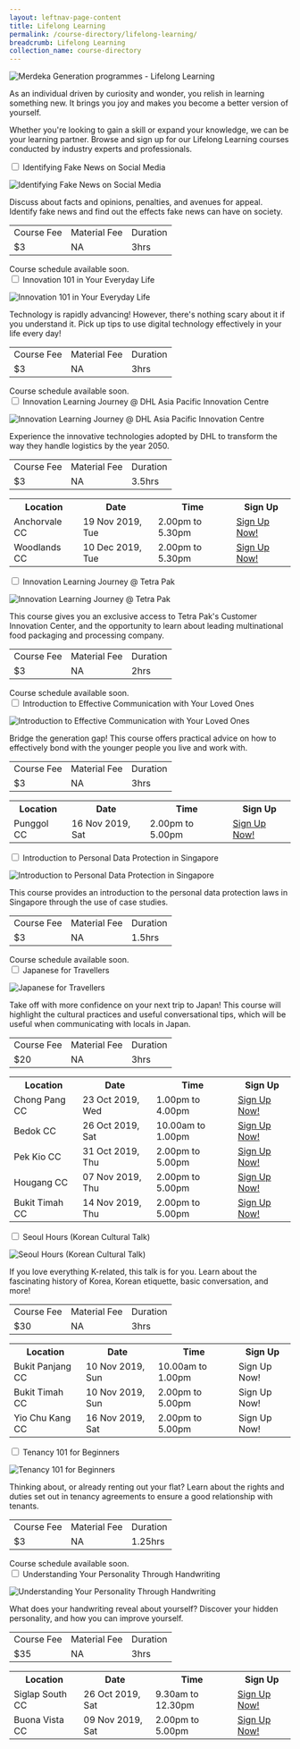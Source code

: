 ```yaml
---
layout: leftnav-page-content
title: Lifelong Learning
permalink: /course-directory/lifelong-learning/
breadcrumb: Lifelong Learning
collection_name: course-directory
---
```


<div class="courseAccordion">
	<div class="cdDesc">
		<p><img src="/images/course-directory/cd-banner-lifelonglearning.png" alt="Merdeka Generation programmes - Lifelong Learning"></p>
		<p>As an individual driven by curiosity and wonder, you relish in learning something new. It brings you joy and makes you become a better version of yourself.</p>
		<p>Whether you're looking to gain a skill or expand your knowledge, we can be your learning partner. Browse and sign up for our Lifelong Learning courses conducted by industry experts and professionals.</p>
    </div>
	<div class="row">
		<div class="col">
			<div class="tabs lifelongLearning">
				<div class="tab">
					<a name="identifying-fake-news-on-social-media"></a>
					<input type="checkbox" id="chck1">
					<label class="tab-label" for="chck1">Identifying Fake News on Social Media</label>
					<div class="tab-content">
						<div class="img-desc-container">
							<div class="img-container-left">
								<p><img src="/images/course-directory/lifelong-learning/tbn-identifying-fake-news-on-social-media.jpg" alt="Identifying Fake News on Social Media"></p>
							</div>
							<div class="desc-container-right">
								<p>Discuss about facts and opinions, penalties, and avenues for appeal. Identify fake news and find out the effects fake news can have on society.</p>
							</div>
						</div>
					</div>
					<div class="tab-content">
						<div class="tbl-wrap"><table class="tbl">
						<tr>
							<td class="tbl-subhdr">Course Fee</td>
							<td class="tbl-subhdr">Material Fee</td>
							<td class="tbl-subhdr">Duration</td>
						</tr>
						<tr>
							<td class="tbl-conval">$3</td>
							<td class="tbl-conval">NA</td>
							<td class="tbl-conval">3hrs</td>
						</tr>
						</table></div>
					</div>
					<div class="tab-content">
						<div class="tbl-wrap">Course schedule available soon.</div>
					</div>
				</div>
				<div class="tab">
					<a name="innovation-101-in-your-everyday-life"></a>
					<input type="checkbox" id="chck2">
					<label class="tab-label" for="chck2">Innovation 101 in Your Everyday Life</label>
					<div class="tab-content">
						<div class="img-desc-container">
							<div class="img-container-left">
								<p><img src="/images/course-directory/lifelong-learning/tbn-innovation-101-in-your-everyday-life.jpg" alt="Innovation 101 in Your Everyday Life"></p>
							</div>
							<div class="desc-container-right">
								<p>Technology is rapidly advancing! However, there's nothing scary about it if you understand it. Pick up tips to use digital technology effectively in your life every day!</p>
							</div>
						</div>
					</div>
					<div class="tab-content">
						<div class="tbl-wrap"><table class="tbl">
						<tr>
							<td class="tbl-subhdr">Course Fee</td>
							<td class="tbl-subhdr">Material Fee</td>
							<td class="tbl-subhdr">Duration</td>
						</tr>
						<tr>
							<td class="tbl-conval">$3</td>
							<td class="tbl-conval">NA</td>
							<td class="tbl-conval">3hrs</td>
						</tr>
						</table></div>
					</div>
					<div class="tab-content">
						<div class="tbl-wrap">Course schedule available soon.</div>
					</div>
				</div>
				<div class="tab">
					<a name="innovation-learning-journey-dhl-asia"></a>  
					<input type="checkbox" id="chck3">
					<label class="tab-label" for="chck3">Innovation Learning Journey @ DHL Asia Pacific Innovation Centre</label>
					<div class="tab-content">
						<div class="img-desc-container">
							<div class="img-container-left">
								<p><img src="/images/course-directory/lifelong-learning/tbn-innovation-learning-journey-at-dhl-asia-pacific-innovation-centre.jpg" alt="Innovation Learning Journey @ DHL Asia Pacific Innovation Centre"></p>
							</div>
							<div class="desc-container-right">
								<p>Experience the innovative technologies adopted by DHL to transform the way they handle logistics by the year 2050.</p>
							</div>
						</div>
					</div>
					<div class="tab-content">
						<div class="tbl-wrap"><table class="tbl">
						<tr>
							<td class="tbl-subhdr">Course Fee</td>
							<td class="tbl-subhdr">Material Fee</td>
							<td class="tbl-subhdr">Duration</td>
						</tr>
						<tr>
							<td class="tbl-conval">$3</td>
							<td class="tbl-conval">NA</td>
							<td class="tbl-conval">3.5hrs</td>
						</tr>
						</table></div>
					</div>
					<div class="tab-content">
					<div class="tbl-wrap"><table class="tbl">
						<tr>
							<th class="tbl-subhdr">Location</th>
							<th class="tbl-subhdr">Date</th>
							<th class="tbl-subhdr">Time</th>
							<th class="tbl-subhdr">Sign Up</th>
						</tr>
						<tr>
							<td class="tbl-conval">Anchorvale CC</td>
							<td class="tbl-conval">19 Nov 2019, Tue</td>
							<td class="tbl-conval">2.00pm to 5.30pm</td>
							<td class="tbl-conval"><a href="https://www.onepa.sg/class/details/c026733838" target="_blank">Sign Up Now!</a></td>
						</tr>
						<tr>
							<td class="tbl-conval">Woodlands CC</td>
							<td class="tbl-conval">10 Dec 2019, Tue</td>
							<td class="tbl-conval">2.00pm to 5.30pm</td>
							<td class="tbl-conval"><a href="https://www.onepa.sg/class/details/c026733845" target="_blank">Sign Up Now!</a></td>
						</tr>
						</table></div>
					</div>
				</div>
				<div class="tab">
					<a name="innovation-learning-journey-tetra-pak"></a>
					<input type="checkbox" id="chck4">
					<label class="tab-label" for="chck4">Innovation Learning Journey @ Tetra Pak</label>
					<div class="tab-content">
						<div class="img-desc-container">
							<div class="img-container-left">
								<p><img src="/images/course-directory/lifelong-learning/tbn-innovation-learning-journey-at-tetra-pak.jpg" alt="Innovation Learning Journey @ Tetra Pak"></p>
							</div>
							<div class="desc-container-right">
								<p>This course gives you an exclusive access to Tetra Pak's Customer Innovation Center, and the opportunity to learn about leading multinational food packaging and processing company.</p>
							</div>
						</div>
					</div>
					<div class="tab-content">
						<div class="tbl-wrap"><table class="tbl">
						<tr>
							<td class="tbl-subhdr">Course Fee</td>
							<td class="tbl-subhdr">Material Fee</td>
							<td class="tbl-subhdr">Duration</td>
						</tr>
						<tr>
							<td class="tbl-conval">$3</td>
							<td class="tbl-conval">NA</td>
							<td class="tbl-conval">2hrs</td>
						</tr>
						</table></div>
					</div>
					<div class="tab-content">
						<div class="tbl-wrap">Course schedule available soon.</div>
					</div>
				</div>
				<div class="tab">
					<a name="intro-to-effective-communication"></a>   
					<input type="checkbox" id="chck5">
					<label class="tab-label" for="chck5">Introduction to Effective Communication with Your Loved Ones</label>
					<div class="tab-content">
						<div class="img-desc-container">
							<div class="img-container-left">
								<p><img src="/images/course-directory/lifelong-learning/tbn-introduction-to-effective-communication-with-your-loved-ones.jpg" alt="Introduction to Effective Communication with Your Loved Ones"></p>
							</div>
							<div class="desc-container-right">
								<p>Bridge the generation gap! This course offers practical advice on how to effectively bond with the younger people you live and work with.</p>
							</div>
						</div>
					</div>
					<div class="tab-content">
						<div class="tbl-wrap"><table class="tbl">
						<tr>
							<td class="tbl-subhdr">Course Fee</td>
							<td class="tbl-subhdr">Material Fee</td>
							<td class="tbl-subhdr">Duration</td>
						</tr>
						<tr>
							<td class="tbl-conval">$3</td>
							<td class="tbl-conval">NA</td>
							<td class="tbl-conval">3hrs</td>
						</tr>
						</table></div>
					</div>
					<div class="tab-content">
						<div class="tbl-wrap"><table class="tbl">
							<tr>
								<th class="tbl-subhdr">Location</th>
								<th class="tbl-subhdr">Date</th>
								<th class="tbl-subhdr">Time</th>
								<th class="tbl-subhdr">Sign Up</th>
							</tr>
							<tr>
								<td class="tbl-conval">Punggol CC</td>
								<td class="tbl-conval">16 Nov 2019, Sat</td>
								<td class="tbl-conval">2.00pm to 5.00pm</td>
								<td class="tbl-conval"><a href="https://www.onepa.sg/class/details/c026734153" target="_blank">Sign Up Now!</a></td>
							</tr>
						</table></div>
					</div>
				</div>
				<div class="tab">
					<a name="intro-to-pdp-in-sg"></a>
					<input type="checkbox" id="chck6">
					<label class="tab-label" for="chck6">Introduction to Personal Data Protection in Singapore</label>
					<div class="tab-content">
						<div class="img-desc-container">
							<div class="img-container-left">
								<p><img src="/images/course-directory/lifelong-learning/tbn-introduction-to-personal-data-protection-in-singapore.jpg" alt="Introduction to Personal Data Protection in Singapore"></p>
							</div>
							<div class="desc-container-right">
								<p>This course provides an introduction to the personal data protection laws in Singapore through the use of case studies.</p>
							</div>
						</div>
					</div>
					<div class="tab-content">
						<div class="tbl-wrap"><table class="tbl">
						<tr>
							<td class="tbl-subhdr">Course Fee</td>
							<td class="tbl-subhdr">Material Fee</td>
							<td class="tbl-subhdr">Duration</td>
						</tr>
						<tr>
							<td class="tbl-conval">$3</td>
							<td class="tbl-conval">NA</td>
							<td class="tbl-conval">1.5hrs</td>
						</tr>
						</table></div>
					</div>
					<div class="tab-content">
						<div class="tbl-wrap">Course schedule available soon.</div>
					</div>
				</div>
				<div class="tab">
					<a name="japanese-for-travellers"></a>   
					<input type="checkbox" id="chck7">
					<label class="tab-label" for="chck7">Japanese for Travellers</label>
					<div class="tab-content">
						<div class="img-desc-container">
							<div class="img-container-left">
								<p><img src="/images/course-directory/lifelong-learning/tbn-japanese-for-travellers.jpg" alt="Japanese for Travellers"></p>
							</div>
							<div class="desc-container-right">
								<p>Take off with more confidence on your next trip to Japan! This course will highlight the cultural practices and useful conversational tips, which will be useful when communicating with locals in Japan.</p>
							</div>
						</div>
					</div>
					<div class="tab-content">
						<div class="tbl-wrap"><table class="tbl">
						<tr>
							<td class="tbl-subhdr">Course Fee</td>
							<td class="tbl-subhdr">Material Fee</td>
							<td class="tbl-subhdr">Duration</td>
						</tr>
						<tr>
							<td class="tbl-conval">$20</td>
							<td class="tbl-conval">NA</td>
							<td class="tbl-conval">3hrs</td>
						</tr>
						</table></div>
					</div>
					<div class="tab-content">
						<div class="tbl-wrap"><table class="tbl">
							<tr>
								<th class="tbl-subhdr">Location</th>
								<th class="tbl-subhdr">Date</th>
								<th class="tbl-subhdr">Time</th>
								<th class="tbl-subhdr">Sign Up</th>
							</tr>
							<tr>
								<td class="tbl-conval">Chong Pang CC</td>
								<td class="tbl-conval">23 Oct 2019, Wed</td>
								<td class="tbl-conval">1.00pm to 4.00pm</td>
								<td class="tbl-conval"><a href="https://www.onepa.sg/class/details/c026725545" target="_blank">Sign Up Now!</a></td>
							</tr>
							<tr>
								<td class="tbl-conval">Bedok CC</td>
								<td class="tbl-conval">26 Oct 2019, Sat</td>
								<td class="tbl-conval">10.00am to 1.00pm</td>
								<td class="tbl-conval"><a href="https://www.onepa.sg/class/details/c026743489" target="_blank">Sign Up Now!</a></td>
							</tr>
							<tr>
								<td class="tbl-conval">Pek Kio CC</td>
								<td class="tbl-conval">31 Oct 2019, Thu</td>
								<td class="tbl-conval">2.00pm to 5.00pm</td>
								<td class="tbl-conval"><a href="https://www.onepa.sg/class/details/c026748578" target="_blank">Sign Up Now!</a></td>
							</tr>
							<tr>
								<td class="tbl-conval">Hougang CC</td>
								<td class="tbl-conval">07 Nov 2019, Thu</td>
								<td class="tbl-conval">2.00pm to 5.00pm</td>
								<td class="tbl-conval"><a href="https://www.onepa.sg/class/details/c026733088" target="_blank">Sign Up Now!</a></td>
							</tr>
							<tr>
								<td class="tbl-conval">Bukit Timah CC</td>
								<td class="tbl-conval">14 Nov 2019, Thu</td>
								<td class="tbl-conval">2.00pm to 5.00pm</td>
								<td class="tbl-conval"><a href="https://www.onepa.sg/class/details/c026729265" target="_blank">Sign Up Now!</a></td>
							</tr>
						</table></div>
					</div>
				</div>
				<div class="tab">
					<a name="seoul-hours-korean-cultural-talk"></a>  
					<input type="checkbox" id="chck8">
					<label class="tab-label" for="chck8">Seoul Hours (Korean Cultural Talk)</label>
					<div class="tab-content">
						<div class="img-desc-container">
							<div class="img-container-left">
								<p><img src="/images/course-directory/lifelong-learning/tbn-seoul-hours-korean-cultural-talk.jpg" alt="Seoul Hours (Korean Cultural Talk)"></p>
							</div>
							<div class="desc-container-right">
								<p>If you love everything K-related, this talk is for you. Learn about the fascinating history of Korea, Korean etiquette, basic conversation, and more!</p>
							</div>
						</div>
					</div>
					<div class="tab-content">
						<div class="tbl-wrap"><table class="tbl">
							<tr>
								<td class="tbl-subhdr">Course Fee</td>
								<td class="tbl-subhdr">Material Fee</td>
								<td class="tbl-subhdr">Duration</td>
							</tr>
							<tr>
								<td class="tbl-conval">$30</td>
								<td class="tbl-conval">NA</td>
								<td class="tbl-conval">3hrs</td>
							</tr>
						</table></div>
					</div>
					<div class="tab-content">
						<div class="tbl-wrap"><table class="tbl">
							<tr>
								<th class="tbl-subhdr">Location</th>
								<th class="tbl-subhdr">Date</th>
								<th class="tbl-subhdr">Time</th>
								<th class="tbl-subhdr">Sign Up</th>
							</tr>
							<tr>
								<td class="tbl-conval">Bukit Panjang CC</td>
								<td class="tbl-conval">10 Nov 2019, Sun</td>
								<td class="tbl-conval">10.00am to 1.00pm</td>
								<td class="tbl-conval">Sign Up Now!</td>
							</tr>
							<tr>
								<td class="tbl-conval">Bukit Timah CC</td>
								<td class="tbl-conval">10 Nov 2019, Sun</td>
								<td class="tbl-conval">2.00pm to 5.00pm</td>
								<td class="tbl-conval">Sign Up Now!</td>
							</tr>
							<tr>
								<td class="tbl-conval">Yio Chu Kang CC</td>
								<td class="tbl-conval">16 Nov 2019, Sat</td>
								<td class="tbl-conval">2.00pm to 5.00pm</td>
								<td class="tbl-conval">Sign Up Now!</td>
							</tr>							
						</table></div>
					</div>
				</div>
				<div class="tab">
					<a name="tenancy-101-for-beginners"></a>
					<input type="checkbox" id="chck9">
					<label class="tab-label" for="chck9">Tenancy 101 for Beginners</label>
					<div class="tab-content">
						<div class="img-desc-container">
							<div class="img-container-left">
								<p><img src="/images/course-directory/lifelong-learning/tbn-tenancy-101-for-beginners.jpg" alt="Tenancy 101 for Beginners"></p>
							</div>
							<div class="desc-container-right">
								<p>Thinking about, or already renting out your flat? Learn about the rights and duties set out in tenancy agreements to ensure a good relationship with tenants.</p>
							</div>
						</div>
					</div>
					<div class="tab-content">
						<div class="tbl-wrap"><table class="tbl">
						<tr>
							<td class="tbl-subhdr">Course Fee</td>
							<td class="tbl-subhdr">Material Fee</td>
							<td class="tbl-subhdr">Duration</td>
						</tr>
						<tr>
							<td class="tbl-conval">$3</td>
							<td class="tbl-conval">NA</td>
							<td class="tbl-conval">1.25hrs</td>
						</tr>
						</table></div>
					</div>
					<div class="tab-content">
						<div class="tbl-wrap">Course schedule available soon.</div>
					</div>
				</div>
				<div class="tab">
					<a name="understanding-your-personality-through-handwriting"></a>   
					<input type="checkbox" id="chck10">
					<label class="tab-label" for="chck10">Understanding Your Personality Through Handwriting</label>
					<div class="tab-content">
						<div class="img-desc-container">
							<div class="img-container-left">
								<p><img src="/images/course-directory/lifelong-learning/tbn-understanding-your-personality-through-handwriting.jpg" alt="Understanding Your Personality Through Handwriting"></p>
							</div>
							<div class="desc-container-right">
								<p>What does your handwriting reveal about yourself? Discover your hidden personality, and how you can improve yourself.</p>
							</div>
						</div>
					</div>
					<div class="tab-content">
						<div class="tbl-wrap"><table class="tbl">
						<tr>
							<td class="tbl-subhdr">Course Fee</td>
							<td class="tbl-subhdr">Material Fee</td>
							<td class="tbl-subhdr">Duration</td>
						</tr>
						<tr>
							<td class="tbl-conval">$35</td>
							<td class="tbl-conval">NA</td>
							<td class="tbl-conval">3hrs</td>
						</tr>
						</table></div>
					</div>
					<div class="tab-content">
						<div class="tbl-wrap"><table class="tbl">
							<tr>
								<th class="tbl-subhdr">Location</th>
								<th class="tbl-subhdr">Date</th>
								<th class="tbl-subhdr">Time</th>
								<th class="tbl-subhdr">Sign Up</th>
							</tr>
							<tr>
								<td class="tbl-conval">Siglap South CC</td>
								<td class="tbl-conval">26 Oct 2019, Sat</td>
								<td class="tbl-conval">9.30am to 12.30pm</td>
								<td class="tbl-conval"><a href="https://www.onepa.sg/class/details/c026730949" target="_blank">Sign Up Now!</a></td>
							</tr>
							<tr>
								<td class="tbl-conval">Buona Vista CC</td>
								<td class="tbl-conval">09 Nov 2019, Sat</td>
								<td class="tbl-conval">2.00pm to 5.00pm</td>
								<td class="tbl-conval"><a href="https://www.onepa.sg/class/details/c026725991" target="_blank">Sign Up Now!</a></td>
							</tr>
						</table></div>
					</div>
				</div>
			</div>
		</div>
	</div>
</div>
